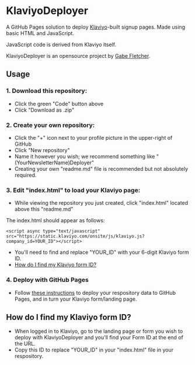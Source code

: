 # KlaviyoDeployer
A GitHub Pages solution to deploy [Klaviyo](https://klaviyo.com)-built signup pages. Made using basic HTML and JavaScript. 

JavaScript code is derived from Klaviyo itself.

KlaviyoDeployer is an opensource project by [Gabe Fletcher](https://dub.sh/gabe).

## Usage
### 1. Download this repository:
- Click the green "Code" button above
- Click "Download as .zip"
### 2. Create your own repository:
- Click the "+" icon next to your profile picture in the upper-right of GitHub
- Click "New repository"
- Name it however you wish; we recommend something like "(YourNewsletterName)Deployer"
- Creating your own "readme.md" file is recommended but not absolutely required.
### 3. Edit "index.html" to load your Klaviyo page:
- While viewing the repository you just created, click "index.html" located above this "readme.md"

The index.html should appear as follows:
```
<script async type="text/javascript" src="https://static.klaviyo.com/onsite/js/klaviyo.js?company_id=YOUR_ID"></script>
```
- You'll need to find and replace "YOUR_ID" with your 6-digit Klaviyo form ID. 
- [How do I find my Klaviyo form ID?](https://github.com/gabefletch/KlaviyoDeployer/tree/main#how-do-i-find-my-klaviyo-form-id) 

### 4. Deploy with GitHub Pages
- Follow [these instructions](https://docs.github.com/en/pages/getting-started-with-github-pages/creating-a-github-pages-site) to deploy your respository data to GitHub Pages, and in turn your Klaviyo form/landing page.

## How do I find my Klaviyo form ID?
- When logged in to Klaviyo, go to the landing page or form you wish to deploy with KlaviyoDeployer and you'll find your Form ID at the end of the URL.
- Copy this ID to replace "YOUR_ID" in your "index.html" file in your respository. 
